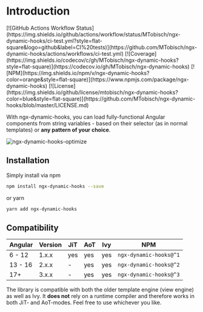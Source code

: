 ---
---

# Introduction

<div class="badges" markdown="1">
  [![GitHub Actions Workflow Status](https://img.shields.io/github/actions/workflow/status/MTobisch/ngx-dynamic-hooks/ci-test.yml?style=flat-square&logo=github&label=CI%20tests)](https://github.com/MTobisch/ngx-dynamic-hooks/actions/workflows/ci-test.yml)
  [![Coverage](https://img.shields.io/codecov/c/gh/MTobisch/ngx-dynamic-hooks?style=flat-square)](https://codecov.io/gh/MTobisch/ngx-dynamic-hooks)
  [![NPM](https://img.shields.io/npm/v/ngx-dynamic-hooks?color=orange&style=flat-square)](https://www.npmjs.com/package/ngx-dynamic-hooks)
  [![License](https://img.shields.io/github/license/mtobisch/ngx-dynamic-hooks?color=blue&style=flat-square)](https://github.com/MTobisch/ngx-dynamic-hooks/blob/master/LICENSE.md)
</div>

With ngx-dynamic-hooks, you can load fully-functional Angular components from string variables - based on their selector (as in normal templates) or **any pattern of your choice**.

![ngx-dynamic-hooks-optimize](https://github.com/MTobisch/ngx-dynamic-hooks/assets/12670925/331b830b-0f98-4c64-917a-9e1b9cf63f22)

## Installation
Simply install via npm 

```sh
npm install ngx-dynamic-hooks --save
```

or yarn

```sh
yarn add ngx-dynamic-hooks
```

## Compatibility

| Angular | Version | JiT | AoT | Ivy | NPM |
| --- | --- | --- | --- | --- | --- |
| 6 - 12  | 1.x.x | yes | yes | yes | `ngx-dynamic-hooks@^1` |
| 13 - 16  | 2.x.x | - | yes | yes | `ngx-dynamic-hooks@^2` |
| 17+  | 3.x.x | - | yes | yes | `ngx-dynamic-hooks@^3` |

The library is compatible with both the older template engine (view engine) as well as Ivy. It **does not** rely on a runtime compiler and therefore works in both JiT- and AoT-modes. Feel free to use whichever you like.
